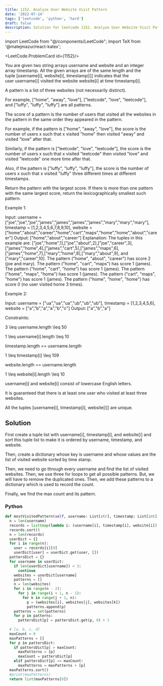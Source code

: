 ```yaml
---
title: 1152. Analyze User Website Visit Pattern
date: '2022-07-14'
tags: ['leetcode', 'python', 'hard']
draft: false
description: Solution for leetcode 1152. Analyze User Website Visit Pattern
---
```

import LeetCode from "@/components/LeetCode";
import TeX from '@matejmazur/react-katex';

<LeetCode.ProblemCard id={1152}/>
 
You are given two string arrays username and website and an integer array timestamp. All the given arrays are of the same length and the tuple [username[i], website[i], timestamp[i]] indicates that the user username[i] visited the website website[i] at time timestamp[i].

A pattern is a list of three websites (not necessarily distinct).

For example, ["home", "away", "love"], ["leetcode", "love", "leetcode"], and ["luffy", "luffy", "luffy"] are all patterns.

The score of a pattern is the number of users that visited all the websites in the pattern in the same order they appeared in the pattern.

For example, if the pattern is ["home", "away", "love"], the score is the number of users x such that x visited "home" then visited "away" and visited "love" after that.

Similarly, if the pattern is ["leetcode", "love", "leetcode"], the score is the number of users x such that x visited "leetcode" then visited "love" and visited "leetcode" one more time after that.

Also, if the pattern is ["luffy", "luffy", "luffy"], the score is the number of users x such that x visited "luffy" three different times at different timestamps.

Return the pattern with the largest score. If there is more than one pattern with the same largest score, return the lexicographically smallest such pattern.

Example 1:

Input: username <TeX>=</TeX> ["joe","joe","joe","james","james","james","james","mary","mary","mary"], timestamp <TeX>=</TeX> [1,2,3,4,5,6,7,8,9,10], website <TeX>=</TeX> ["home","about","career","home","cart","maps","home","home","about","career"]
Output: ["home","about","career"]
Explanation: The tuples in this example are:
["joe","home",1],["joe","about",2],["joe","career",3],["james","home",4],["james","cart",5],["james","maps",6],["james","home",7],["mary","home",8],["mary","about",9], and ["mary","career",10].
The pattern ("home", "about", "career") has score 2 (joe and mary).
The pattern ("home", "cart", "maps") has score 1 (james).
The pattern ("home", "cart", "home") has score 1 (james).
The pattern ("home", "maps", "home") has score 1 (james).
The pattern ("cart", "maps", "home") has score 1 (james).
The pattern ("home", "home", "home") has score 0 (no user visited home 3 times).

Example 2:

Input: username <TeX>=</TeX> ["ua","ua","ua","ub","ub","ub"], timestamp <TeX>=</TeX> [1,2,3,4,5,6], website <TeX>=</TeX> ["a","b","a","a","b","c"]
Output: ["a","b","a"]

Constraints:

3 <TeX>\leq</TeX> username.length <TeX>\leq</TeX> 50

1 <TeX>\leq</TeX> username[i].length <TeX>\leq</TeX> 10

timestamp.length <TeX>=</TeX><TeX>=</TeX> username.length

1 <TeX>\leq</TeX> timestamp[i] <TeX>\leq</TeX> 109

website.length <TeX>=</TeX><TeX>=</TeX> username.length

1 <TeX>\leq</TeX> website[i].length <TeX>\leq</TeX> 10

username[i] and website[i] consist of lowercase English letters.

It is guaranteed that there is at least one user who visited at least three websites.

All the tuples [username[i], timestamp[i], website[i]] are unique.


## Solution
First create a tuple list with username[i], timestamp[i], and website[i] and sort this tuple list to make it is ordered by username, timestamp, and website. 

Then, create a dictionary whose key is username and whose values are the list of visited website sorted by time stamp. 

Then, we need to go through every username and find the list of visited websites. Then, we use three for loops to get all possible patterns. But, we will have to remove the duplicated ones. Then, we add these patterns to a dictionary which is used to record the count. 

Finally, we find the max count and its pattern.

### Python
```python
def mostVisitedPattern(self, username: List[str], timestamp: List[int], website: List[str]) -> List[str]:
  n = len(username)
  records = list(map(lambda i: (username[i], timestamp[i], website[i]), range(n)))
  records.sort()
  n = len(records)
  userDict = {}
  for i in range(n):
    user = records[i][0]
    userDict[user] = userDict.get(user, [])
  pattersDict = {}
  for username in userDict:
    if len(userDict[username]) < 3:
      continue
    websites = userDict[username]
    patterns = []
    n = len(websites)
    for i in range(n - 2):
      for j in range(i + 1, n - 1):
        for k in range(j + 1, n):
          p = (websites[i], websites[j], websites[k])
          patterns.append(p)
    patterns = set(patterns)
    for p in patterns:
      pattersDict[p] = pattersDict.get(p, 0) + 1
        
  # [a, b, c, d]
  maxCount = 0
  maxPatterns = []
  for p in pattersDict:
    if pattersDict[p] > maxCount:
      maxPatterns = [p]
      maxCount = pattersDict[p]
    elif pattersDict[p] == maxCount:
      maxPatterns = maxPatterns + [p]
  maxPatterns.sort()
  #print(maxPatterns)
  return list(maxPatterns[0])
```
